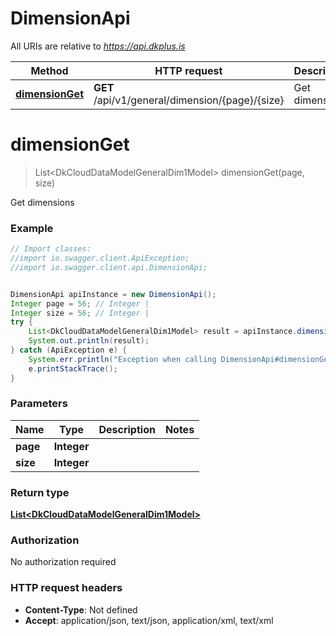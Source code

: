 # DimensionApi

All URIs are relative to *https://api.dkplus.is*

Method | HTTP request | Description
------------- | ------------- | -------------
[**dimensionGet**](DimensionApi.md#dimensionGet) | **GET** /api/v1/general/dimension/{page}/{size} | Get dimensions


<a name="dimensionGet"></a>
# **dimensionGet**
> List&lt;DkCloudDataModelGeneralDim1Model&gt; dimensionGet(page, size)

Get dimensions

### Example
```java
// Import classes:
//import io.swagger.client.ApiException;
//import io.swagger.client.api.DimensionApi;


DimensionApi apiInstance = new DimensionApi();
Integer page = 56; // Integer | 
Integer size = 56; // Integer | 
try {
    List<DkCloudDataModelGeneralDim1Model> result = apiInstance.dimensionGet(page, size);
    System.out.println(result);
} catch (ApiException e) {
    System.err.println("Exception when calling DimensionApi#dimensionGet");
    e.printStackTrace();
}
```

### Parameters

Name | Type | Description  | Notes
------------- | ------------- | ------------- | -------------
 **page** | **Integer**|  |
 **size** | **Integer**|  |

### Return type

[**List&lt;DkCloudDataModelGeneralDim1Model&gt;**](DkCloudDataModelGeneralDim1Model.md)

### Authorization

No authorization required

### HTTP request headers

 - **Content-Type**: Not defined
 - **Accept**: application/json, text/json, application/xml, text/xml

